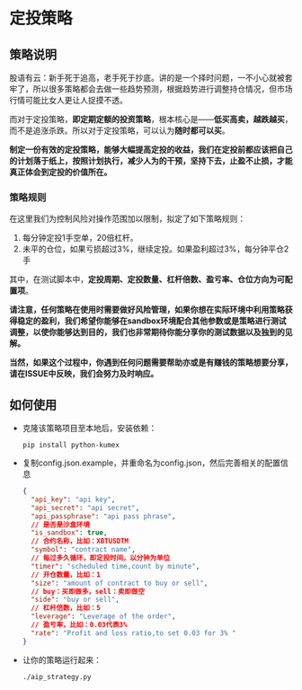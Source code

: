 # 定投策略

## 策略说明

股语有云：新手死于追高，老手死于抄底。讲的是一个择时问题，一不小心就被套牢了，所以很多策略都会去做一些趋势预测，根据趋势进行调整持仓情况，但市场行情可能比女人更让人捉摸不透。

而对于定投策略，**即定期定额的投资策略**，根本核心是——**低买高卖，越跌越买**，而不是追涨杀跌。所以对于定投策略，可以认为**随时都可以买**。

 **制定一份有效的定投策略，能够大幅提高定投的收益，我们在定投前都应该把自己的计划落于纸上，按照计划执行，减少人为的干预，坚持下去，止盈不止损，才能真正体会到定投的价值所在。**

### 策略规则

在这里我们为控制风险对操作范围加以限制，拟定了如下策略规则：

1. 每分钟定投1手空单，20倍杠杆。
2. 未平的仓位，如果亏损超过3%，继续定投。如果盈利超过3%，每分钟平仓2手

其中，在测试脚本中，**定投周期、定投数量、杠杆倍数、盈亏率、仓位方向为可配置项**。

**请注意，任何策略在使用时需要做好风险管理，如果你想在实际环境中利用策略获得稳定的盈利，我们希望你能够在sandbox环境配合其他参数或是策略进行测试调整，以使你能够达到目的，我们也非常期待你能分享你的测试数据以及独到的见解。**

**当然，如果这个过程中，你遇到任何问题需要帮助亦或是有赚钱的策略想要分享，请在ISSUE中反映，我们会努力及时响应。**

## 如何使用

* 克隆该策略项目至本地后，安装依赖：

  ```shell
  pip install python-kumex
  ```

* 复制config.json.example，并重命名为config.json，然后完善相关的配置信息

  ```json
  {
    "api_key": "api key",
    "api_secret": "api secret",
    "api_passphrase": "api pass phrase",
    // 是否是沙盒环境
    "is_sandbox": true,
    // 合约名称，比如：XBTUSDTM 
    "symbol": "contract name",
    // 每过多久循环，即定投时间，以分钟为单位
    "timer": "scheduled time,count by minute",
    // 开仓数量，比如：1
    "size": "amount of contract to buy or sell",
    // buy：买即做多，sell：卖即做空  
    "side": "buy or sell",
    // 杠杆倍数，比如：5  
    "leverage": "Leverage of the order",
    // 盈亏率，比如：0.03代表3%  
    "rate": "Profit and loss ratio,to set 0.03 for 3% "
  }
  ```

* 让你的策略运行起来：

  ```shell
  ./aip_strategy.py
  ```

  